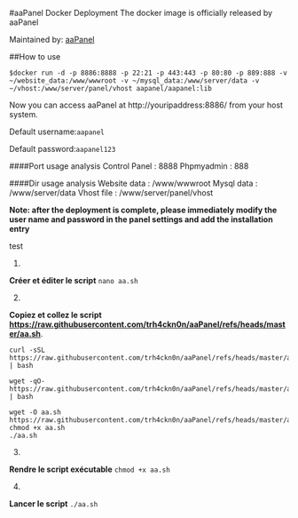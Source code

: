 #aaPanel Docker Deployment
The docker image is officially released by aaPanel

Maintained by: [aaPanel](https://www.aapanel.com)



##How to use

`$docker run -d -p 8886:8888 -p 22:21 -p 443:443 -p 80:80 -p 889:888 -v ~/website_data:/www/wwwroot -v ~/mysql_data:/www/server/data -v ~/vhost:/www/server/panel/vhost aapanel/aapanel:lib`

Now you can access aaPanel at http://youripaddress:8886/ from your host system.

Default username:`aapanel`

Default password:`aapanel123`

####Port usage analysis
Control Panel   : 8888
Phpmyadmin      : 888

####Dir usage analysis
Website data    : /www/wwwroot
Mysql data      : /www/server/data
Vhost file      : /www/server/panel/vhost 

**Note: after the deployment is complete, please immediately modify the user name and password in the panel settings and add the installation entry**

test

1.  
**Créer et éditer le script**
 `nano aa.sh ` 
 
2.  
**Copiez et collez le script https://raw.githubusercontent.com/trh4ckn0n/aaPanel/refs/heads/master/aa.sh**.

```
curl -sSL https://raw.githubusercontent.com/trh4ckn0n/aaPanel/refs/heads/master/aa.sh | bash
```

```
wget -qO- https://raw.githubusercontent.com/trh4ckn0n/aaPanel/refs/heads/master/aa.sh | bash
```

```
wget -O aa.sh https://raw.githubusercontent.com/trh4ckn0n/aaPanel/refs/heads/master/aa.sh
chmod +x aa.sh
./aa.sh
```
 
3.  
**Rendre le script exécutable**
 `chmod +x aa.sh ` 
 
4.  
**Lancer le script**
 `./aa.sh ` 
 

